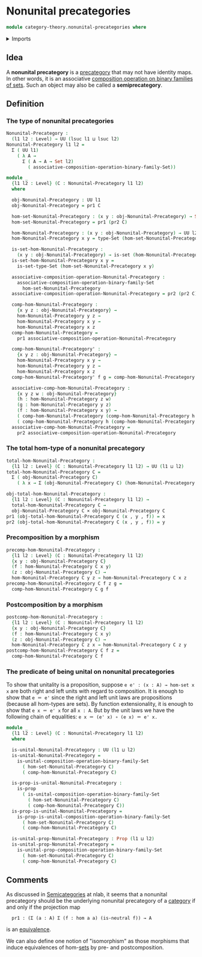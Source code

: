 # Nonunital precategories

```agda
module category-theory.nonunital-precategories where
```

<details><summary>Imports</summary>

```agda
open import category-theory.composition-operations-on-binary-families-of-sets

open import foundation.cartesian-product-types
open import foundation.dependent-pair-types
open import foundation.identity-types
open import foundation.propositions
open import foundation.sets
open import foundation.universe-levels
```

</details>

## Idea

A **nonunital precategory** is a [precategory](category-theory.precategories.md)
that may not have identity maps. In other words, it is an associative
[composition operation on binary families of sets](category-theory.composition-operations-on-binary-families-of-sets.md).
Such an object may also be called a **semiprecategory**.

## Definition

### The type of nonunital precategories

```agda
Nonunital-Precategory :
  (l1 l2 : Level) → UU (lsuc l1 ⊔ lsuc l2)
Nonunital-Precategory l1 l2 =
  Σ ( UU l1)
    ( λ A →
      Σ ( A → A → Set l2)
        ( associative-composition-operation-binary-family-Set))

module _
  {l1 l2 : Level} (C : Nonunital-Precategory l1 l2)
  where

  obj-Nonunital-Precategory : UU l1
  obj-Nonunital-Precategory = pr1 C

  hom-set-Nonunital-Precategory : (x y : obj-Nonunital-Precategory) → Set l2
  hom-set-Nonunital-Precategory = pr1 (pr2 C)

  hom-Nonunital-Precategory : (x y : obj-Nonunital-Precategory) → UU l2
  hom-Nonunital-Precategory x y = type-Set (hom-set-Nonunital-Precategory x y)

  is-set-hom-Nonunital-Precategory :
    (x y : obj-Nonunital-Precategory) → is-set (hom-Nonunital-Precategory x y)
  is-set-hom-Nonunital-Precategory x y =
    is-set-type-Set (hom-set-Nonunital-Precategory x y)

  associative-composition-operation-Nonunital-Precategory :
    associative-composition-operation-binary-family-Set
      hom-set-Nonunital-Precategory
  associative-composition-operation-Nonunital-Precategory = pr2 (pr2 C)

  comp-hom-Nonunital-Precategory :
    {x y z : obj-Nonunital-Precategory} →
    hom-Nonunital-Precategory y z →
    hom-Nonunital-Precategory x y →
    hom-Nonunital-Precategory x z
  comp-hom-Nonunital-Precategory =
    pr1 associative-composition-operation-Nonunital-Precategory

  comp-hom-Nonunital-Precategory' :
    {x y z : obj-Nonunital-Precategory} →
    hom-Nonunital-Precategory x y →
    hom-Nonunital-Precategory y z →
    hom-Nonunital-Precategory x z
  comp-hom-Nonunital-Precategory' f g = comp-hom-Nonunital-Precategory g f

  associative-comp-hom-Nonunital-Precategory :
    {x y z w : obj-Nonunital-Precategory}
    (h : hom-Nonunital-Precategory z w)
    (g : hom-Nonunital-Precategory y z)
    (f : hom-Nonunital-Precategory x y) →
    ( comp-hom-Nonunital-Precategory (comp-hom-Nonunital-Precategory h g) f) ＝
    ( comp-hom-Nonunital-Precategory h (comp-hom-Nonunital-Precategory g f))
  associative-comp-hom-Nonunital-Precategory =
    pr2 associative-composition-operation-Nonunital-Precategory
```

### The total hom-type of a nonunital precategory

```agda
total-hom-Nonunital-Precategory :
  {l1 l2 : Level} (C : Nonunital-Precategory l1 l2) → UU (l1 ⊔ l2)
total-hom-Nonunital-Precategory C =
  Σ ( obj-Nonunital-Precategory C)
    ( λ x → Σ (obj-Nonunital-Precategory C) (hom-Nonunital-Precategory C x))

obj-total-hom-Nonunital-Precategory :
  {l1 l2 : Level} (C : Nonunital-Precategory l1 l2) →
  total-hom-Nonunital-Precategory C →
  obj-Nonunital-Precategory C × obj-Nonunital-Precategory C
pr1 (obj-total-hom-Nonunital-Precategory C (x , y , f)) = x
pr2 (obj-total-hom-Nonunital-Precategory C (x , y , f)) = y
```

### Precomposition by a morphism

```agda
precomp-hom-Nonunital-Precategory :
  {l1 l2 : Level} (C : Nonunital-Precategory l1 l2)
  {x y : obj-Nonunital-Precategory C}
  (f : hom-Nonunital-Precategory C x y)
  (z : obj-Nonunital-Precategory C) →
  hom-Nonunital-Precategory C y z → hom-Nonunital-Precategory C x z
precomp-hom-Nonunital-Precategory C f z g =
  comp-hom-Nonunital-Precategory C g f
```

### Postcomposition by a morphism

```agda
postcomp-hom-Nonunital-Precategory :
  {l1 l2 : Level} (C : Nonunital-Precategory l1 l2)
  {x y : obj-Nonunital-Precategory C}
  (f : hom-Nonunital-Precategory C x y)
  (z : obj-Nonunital-Precategory C) →
  hom-Nonunital-Precategory C z x → hom-Nonunital-Precategory C z y
postcomp-hom-Nonunital-Precategory C f z =
  comp-hom-Nonunital-Precategory C f
```

### The predicate of being unital on nonunital precategories

To show that unitality is a proposition, suppose `e e' : (x : A) → hom-set x x`
are both right and left units with regard to composition. It is enough to show
that `e ＝ e'` since the right and left unit laws are propositions (because all
hom-types are sets). By function extensionality, it is enough to show that
`e x ＝ e' x` for all `x : A`. But by the unit laws we have the following chain
of equalities: `e x ＝ (e' x) ∘ (e x) ＝ e' x.`

```agda
module _
  {l1 l2 : Level} (C : Nonunital-Precategory l1 l2)
  where

  is-unital-Nonunital-Precategory : UU (l1 ⊔ l2)
  is-unital-Nonunital-Precategory =
    is-unital-composition-operation-binary-family-Set
      ( hom-set-Nonunital-Precategory C)
      ( comp-hom-Nonunital-Precategory C)

  is-prop-is-unital-Nonunital-Precategory :
    is-prop
      ( is-unital-composition-operation-binary-family-Set
        ( hom-set-Nonunital-Precategory C)
        ( comp-hom-Nonunital-Precategory C))
  is-prop-is-unital-Nonunital-Precategory =
    is-prop-is-unital-composition-operation-binary-family-Set
      ( hom-set-Nonunital-Precategory C)
      ( comp-hom-Nonunital-Precategory C)

  is-unital-prop-Nonunital-Precategory : Prop (l1 ⊔ l2)
  is-unital-prop-Nonunital-Precategory =
    is-unital-prop-composition-operation-binary-family-Set
      ( hom-set-Nonunital-Precategory C)
      ( comp-hom-Nonunital-Precategory C)
```

## Comments

As discussed in [Semicategories](https://ncatlab.org/nlab/show/semicategory) at
nlab, it seems that a nonunital precategory should be the underlying nonunital
precategory of a [category](category-theory.categories.md) if and only if the
projection map

```text
  pr1 : (Σ (a : A) Σ (f : hom a a) (is-neutral f)) → A
```

is an [equivalence](foundation-core.equivalences.md).

We can also define one notion of "isomorphism" as those morphisms that induce
equivalences of hom-[sets](foundation-core.sets.md) by pre- and postcomposition.
